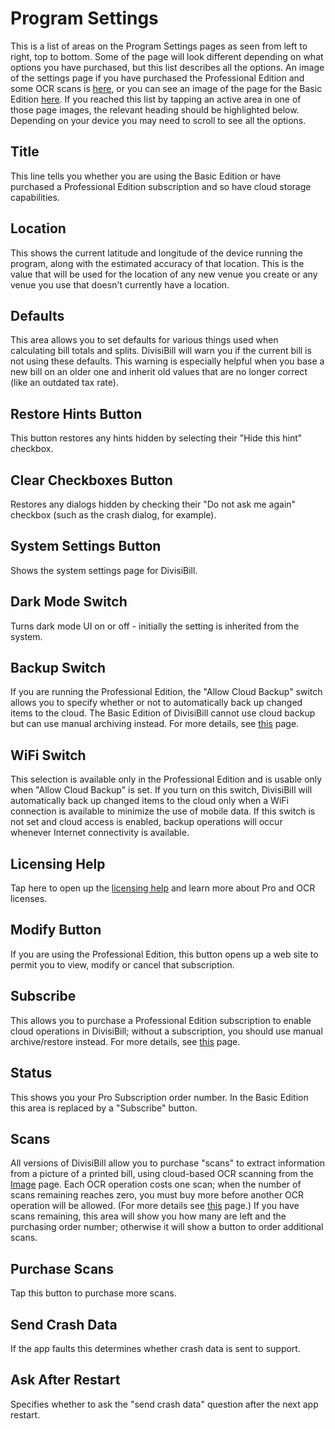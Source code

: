 ﻿# Program Settings

This is a list of areas on the Program Settings pages as seen from left to right, top to bottom. Some of the page will look different depending on what options you have purchased, but this list describes all the options. An image of the settings page if you have purchased the Professional Edition and some OCR scans is [here](settingspage.html), or you can see an image of the page for the Basic Edition [here](settingspagebasic.html). If you reached this list by tapping an active area in one of those page images, the relevant heading should be highlighted below. Depending on your device you may need to scroll to see all the options.

## Title

This line tells you whether you are using the Basic Edition or have purchased a Professional Edition subscription and so have cloud storage capabilities.

## Location

This shows the current latitude and longitude of the device running the program, along with the estimated accuracy of that location. This is the value that will be used for the location of any new venue you create or any venue you use that doesn't currently have a location.

## Defaults

This area allows you to set defaults for various things used when calculating bill totals and splits. DivisiBill will warn you if the current bill is not using these defaults. This warning is especially helpful when you base a new bill on an older one and inherit old values that are no longer correct (like an outdated tax rate).

## Restore Hints Button

This button restores any hints hidden by selecting their "Hide this hint" checkbox. 

## Clear Checkboxes Button

Restores any dialogs hidden by checking their "Do not ask me again" checkbox (such as the crash dialog, for example).

## System Settings Button

Shows the system settings page for DivisiBill.

## Dark Mode Switch

Turns dark mode UI on or off - initially the setting is inherited from the system.

## Backup Switch

If you are running the Professional Edition, the "Allow Cloud Backup" switch allows you to specify whether or not to automatically back up changed items to the cloud. The Basic Edition of DivisiBill cannot use cloud backup but can use manual archiving instead. For more details, see [this](licensing.html) page.

## WiFi Switch

This selection is available only in the Professional Edition and is usable only when "Allow Cloud Backup" is set. If you turn on this switch, DivisiBill will automatically back up changed items to the cloud only when a WiFi connection is available to minimize the use of mobile data. If this switch is not set and cloud access is enabled, backup operations will occur whenever Internet connectivity is available. 
## Licensing Help

Tap here to open up the [licensing help](licensing.html) and learn more about Pro and OCR licenses.

## Modify Button

If you are using the Professional Edition, this button opens up a web site to permit you to view, modify or cancel that subscription.

## Subscribe

This allows you to purchase a Professional Edition subscription to enable cloud operations in DivisiBill; without a subscription, you should use manual archive/restore instead. For more details, see [this](licensing.html) page.

## Status

This shows you your Pro Subscription order number. In the Basic Edition this area is replaced by a "Subscribe" button.

## Scans

All versions of DivisiBill allow you to purchase "scans" to extract information from a picture of a printed bill, using cloud-based OCR scanning from the [Image](imagepage.html) page. Each OCR operation costs one scan; when the number of scans remaining reaches zero, you must buy more before another OCR operation will be allowed. (For more details see [this](licensing.html) page.) If you have scans remaining, this area will show you how many are left and the purchasing order number; otherwise it will show a button to order additional scans.

## Purchase Scans

Tap this button to purchase more scans.

## Send Crash Data

If the app faults this determines whether crash data is sent to support.

## Ask After Restart

Specifies whether to ask the "send crash data" question after the next app restart.

